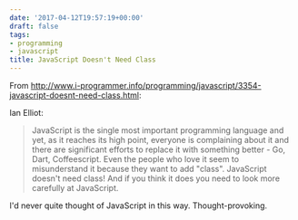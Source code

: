 ```yaml
---
date: '2017-04-12T19:57:19+00:00'
draft: false
tags:
- programming
- javascript
title: JavaScript Doesn't Need Class
---
```


From http://www.i-programmer.info/programming/javascript/3354-javascript-doesnt-need-class.html:

Ian Elliot:

>JavaScript is the single most important programming language and yet, as it reaches its high point, everyone is complaining about it and there are significant efforts to replace it with something better - Go, Dart, Coffeescript. Even the people who love it seem to misunderstand it because they want to add "class". JavaScript doesn't need class! And if you think it does you need to look more carefully at JavaScript.

I'd never quite thought of JavaScript in this way. Thought-provoking.
